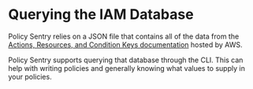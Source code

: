 Querying the IAM Database
=========================

Policy Sentry relies on a JSON file that contains all of the data from the [Actions, Resources, and Condition Keys documentation](https://docs.aws.amazon.com/IAM/latest/UserGuide/reference_policies_actions-resources-contextkeys.html) hosted by AWS.

Policy Sentry supports querying that database through the CLI. This can
help with writing policies and generally knowing what values to supply
in your policies.
